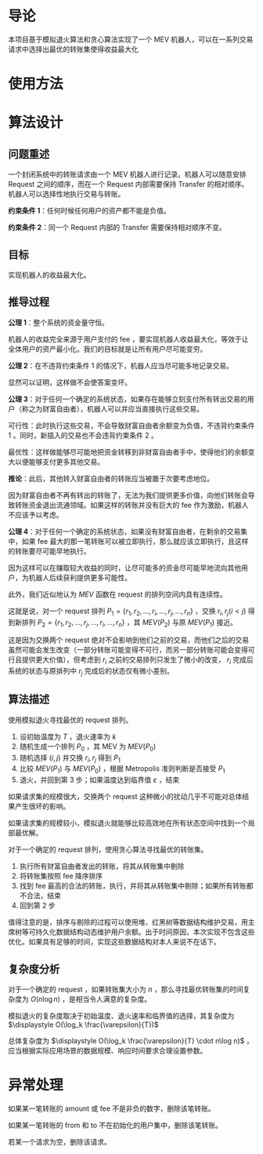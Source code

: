# 导论

本项目基于模拟退火算法和贪心算法实现了一个 MEV 机器人，可以在一系列交易请求中选择出最优的转账集使得收益最大化

# 使用方法



# 算法设计

## 问题重述

一个封闭系统中的转账请求由一个 MEV 机器人进行记录。机器人可以随意安排 Request 之间的顺序，而在一个 Request 内部需要保持 Transfer 的相对顺序。机器人可以选择性地执行交易与转账。

**约束条件 1**：任何时候任何用户的资产都不能是负值。

**约束条件 2**：同一个 Request 内部的 Transfer 需要保持相对顺序不变。

## 目标

实现机器人的收益最大化。

## 推导过程

**公理 1**：整个系统的资金量守恒。

机器人的收益完全来源于用户支付的 fee ，要实现机器人收益最大化，等效于让全体用户的资产最小化。我们的目标就是让所有用户尽可能变穷。

**公理 2**：在不违背约束条件 1 的情况下，机器人应当尽可能多地记录交易。

显然可以证明，这样做不会使答案变坏。

**公理 3**：对于任何一个确定的系统状态，如果存在能够立刻支付所有转出交易的用户（称之为财富自由者），机器人可以并应当直接执行这些交易。

可行性：此时执行这些交易，不会导致财富自由者余额变为负值，不违背约束条件 1 。同时，新插入的交易也不会违背约束条件 2 。

最优性：这样做能够尽可能地把资金转移到非财富自由者手中，使得他们的余额变大以便能够支付更多其他交易。

**推论**：此后，其他转入财富自由者的转账应当被置于次要考虑地位。

因为财富自由者不再有转出的转账了，无法为我们提供更多价值，向他们转账会导致转账资金退出流通领域。如果这样的转账并没有巨大的 fee 作为激励，机器人不应该予以考虑。

**公理 4**：对于任何一个确定的系统状态，如果没有财富自由者，在剩余的交易集中，如果 fee 最大的那一笔转账可以被立即执行，那么就应该立即执行，且这样的转账要尽可能早地执行。

因为这样可以在赚取较大收益的同时，让尽可能多的资金尽可能早地流向其他用户，为机器人后续获利提供更多可能性。

此外，我们近似地认为 $MEV$ 函数在 request 的排列空间内具有连续性。

这就是说，对一个 request 排列 $P_1=\{r_1,r_2,...,r_i,...,r_j,...,r_n\}$ ，交换 $r_i,r_j(i\lt j)$ 得到新排列 $P_2=\{r_1,r_2,...,r_j,...,r_i,...,r_n\}$ ，其 $MEV(P_2)$ 与原 $MEV(P_1)$ 接近。

这是因为交换两个 request 绝对不会影响到他们之前的交易，而他们之后的交易虽然可能会发生改变（一部分转账可能变得不可行，而另一部分转账可能会变得可行且提供更大价值），但考虑到 $r_i$ 之前的交易排列只发生了微小的改变， $r_i$ 完成后系统的状态与原排列中 $r_j$ 完成后的状态仅有微小差别。

## 算法描述

使用模拟退火寻找最优的 request 排列。

1. 设初始温度为 $T$ ，退火速率为 $k$ 
2. 随机生成一个排列 $P_0$ ，其 MEV 为 $MEV(P_0)$ 
3. 随机选择 $(i,j)$ 并交换 $r_i,r_j$ 得到 $P_1$
4. 比较 $MEV(P_1)$ 与 $MEV(P_0)$ ，根据 Metropolis 准则判断是否接受 $P_1$ 
5. 退火，并回到第 3 步；如果温度达到临界值 $\varepsilon$ ，结束

如果请求集的规模很大，交换两个 request 这种微小的扰动几乎不可能对总体结果产生很坏的影响。

如果请求集的规模较小，模拟退火就能够比较高效地在所有状态空间中找到一个局部最优解。

对于一个确定的 request 排列，使用贪心算法寻找最优的转账集。

1. 执行所有财富自由者发出的转账，将其从转账集中剔除
2. 将转账集按照 fee 降序排序
3. 找到 fee 最高的合法的转账，执行，并将其从转账集中剔除；如果所有转账都不合法，结束
4. 回到第 2 步

值得注意的是，排序与剔除的过程可以使用堆、红黑树等数据结构维护交易，用主席树等可持久化数据结构动态维护用户余额。出于时间原因，本次实现不包含这些优化。如果具有足够的时间，实现这些数据结构对本人来说不在话下。

## 复杂度分析

对于一个确定的 request ，如果转账集大小为 $n$ ，那么寻找最优转账集的时间复杂度为 $O(n\log n)$ ，是相当令人满意的复杂度。

模拟退火的复杂度取决于初始温度、退火速率和临界值的选择，其复杂度为 $\displaystyle O(\log_k \frac{\varepsilon}{T})$ 

总体复杂度为 $\displaystyle O(\log_k \frac{\varepsilon}{T} \cdot n\log n)$ ，应当根据实际应用场景的数据规模、响应时间要求合理设置参数。

# 异常处理

如果某一笔转账的 amount 或 fee 不是非负的数字，删除该笔转账。

如果某一笔转账的 from 和 to 不在初始化的用户集中，删除该笔转账。

若某一个请求为空，删除该请求。